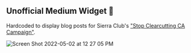 <h2>Unofficial Medium Widget 🌈</h2>

Hardcoded to display blog posts for Sierra Club's ["Stop Clearcutting CA Campaign"](https://www.sierraclub.org/grassroots-network/stop-clearcutting-ca/blog). 

![Screen Shot 2022-05-02 at 12 27 05 PM](https://user-images.githubusercontent.com/19883983/166312345-4b6c9be4-2429-48ef-b8e2-22bc3f12d906.png)
